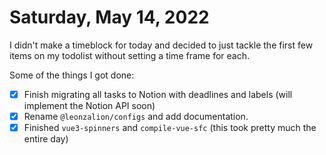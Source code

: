 # Saturday, May 14, 2022

I didn't make a timeblock for today and decided to just tackle the first few items on my todolist without setting a time frame for each.

Some of the things I got done:

- [x] Finish migrating all tasks to Notion with deadlines and labels (will implement the Notion API soon)
- [x] Rename `@leonzalion/configs` and add documentation.
- [x] Finished `vue3-spinners` and `compile-vue-sfc` (this took pretty much the entire day)
